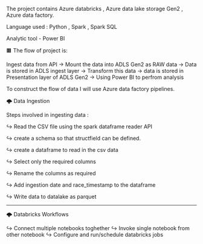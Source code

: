 The project contains Azure databricks , Azure data lake storage Gen2 , Azure data factory.

Language used : Python , Spark , Spark SQL 

Analytic tool - Power BI


🟧  The flow of project is:

Ingest data from API -> Mount the data into ADLS Gen2 as RAW data -> Data is stored in ADLS ingest layer -> Transform this data -> data is stored in Presentation layer of ADLS Gen2 -> Using Power BI to perfrom analysis


To construct the flow of data I will use Azure data factory pipelines.


🌩️ Data Ingestion 

Steps involved in ingesting data :

↪️ Read the CSV file using the spark dataframe reader API

↪️ create a schema so that structfield can be defined.

↪️ create a dataframe to read in the csv data

↪️  Select only the required columns

↪️  Rename the columns as required

↪️  Add ingestion date and race_timestamp to the dataframe

↪️ Write data to datalake as parquet

------------------

🌩️ Databricks Workflows


↪️ Connect multiple notebooks toghether
↪️ Invoke single notebook from other notebook
↪️ Configure and run/schedule databricks jobs
